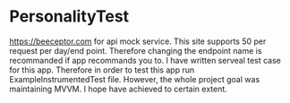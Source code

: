 # PersonalityTest

https://beeceptor.com for api mock service. This site supports 50 per request per day/end point. Therefore changing the endpoint name is recommanded if app recommands you to. 
I have written serveal test case for this app. Therefore in order to test this app run ExampleInstrumentedTest file. However, the whole project goal was maintaining MVVM. I hope have achieved to certain extent. 

